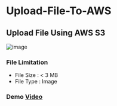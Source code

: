 # Upload-File-To-AWS
## Upload File Using AWS S3
![image](https://user-images.githubusercontent.com/81237428/224856862-0228fbbd-c0bf-4612-bcb0-93f1fc1c74a1.png)

### File Limitation
  - File Size : < 3 MB
  - File Type : Image
  
### Demo [Video](https://user-images.githubusercontent.com/81237428/224857542-a3bcaa9a-f74b-4b93-a0db-1d3040033e29.mp4)
